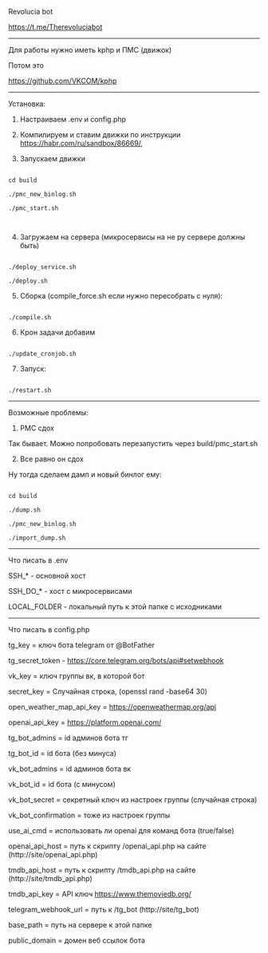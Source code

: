 
Revolucia bot



https://t.me/Therevoluciabot



---



Для работы нужно иметь kphp и ПМС (движок)





Потом это

https://github.com/VKCOM/kphp



---

Установка:



1. Настраиваем .env и config.php

2. Компилируем и ставим движки по инструкции https://habr.com/ru/sandbox/86669/,

3. Запускаем движки

```

cd build

./pmc_new_binlog.sh

./pmc_start.sh



```



4. Загружаем на сервера (микросервисы на не ру сервере должны быть)

```

./deploy_service.sh

./deploy.sh

```



5. Сборка (compile_force.sh если нужно пересобрать с нуля):



```

./compile.sh

```



6. Крон задачи добавим

```

./update_cronjob.sh

```



7. Запуск:



```

./restart.sh

```



---



Возможные проблемы:

1. PMC сдох

Так бывает. Можно попробовать перезапустить через build/pmc_start.sh

2. Все равно он сдох

Ну тогда сделаем дамп и новый бинлог ему:

```

cd build

./dump.sh

./pmc_new_binlog.sh

./import_dump.sh

```



---

Что писать в .env

SSH_* - основной хост

SSH_DO_* - хост с микросервисами

LOCAL_FOLDER - локальный путь к этой папке с исходниками



---

Что писать в config.php

tg_key = ключ бота telegram от @BotFather

tg_secret_token - https://core.telegram.org/bots/api#setwebhook

vk_key = ключ группы вк, в которой бот

secret_key = Случайная строка, (openssl rand -base64 30)

open_weather_map_api_key = https://openweathermap.org/api

openai_api_key = https://platform.openai.com/

tg_bot_admins = id админов бота тг

tg_bot_id = id бота (без минуса)

vk_bot_admins = id админов бота вк

vk_bot_id = id бота (с минусом)

vk_bot_secret = секретный ключ из настроек группы (случайная строка)

vk_bot_confirmation = тоже из настроек группы

use_ai_cmd = использовать ли openai для команд бота (true/false)

openai_api_host = путь к скрипту /openai_api.php на сайте (http://site/openai_api.php)

tmdb_api_host = путь к скрипту /tmdb_api.php на сайте (http://site/tmdb_api.php)

tmdb_api_key = API ключ https://www.themoviedb.org/

telegram_webhook_url = путь к /tg_bot (http://site/tg_bot)

base_path = путь на сервере к этой папке

public_domain = домен веб ссылок бота
